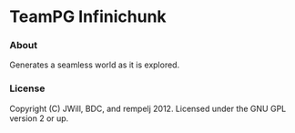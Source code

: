 TeamPG Infinichunk
==================

### About ###

Generates a seamless world as it is explored.


### License ###

Copyright (C) JWill, BDC, and rempelj 2012.
Licensed under the GNU GPL version 2 or up.